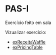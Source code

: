 # PAS-I
Exercício feito em sala 

Vizualizar exercício:
<ul>
    <li><a href="https://joao-heitor.github.io/PAS-I/exReceitaWaffle" target="_blank">exReceitaWaffle</a></li>
    <li><a href="https://joao-heitor.github.io/PAS-I/exPricingTable" target="_blank">exPricingTable</a></li>
</ul>